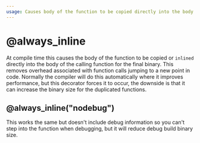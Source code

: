 ```yaml
---
usage: Causes body of the function to be copied directly into the body of the calling function in the final binary
---
```


# @always_inline
At compile time this causes the body of the function to be copied or `inlined` directly into the body of the calling function for the final binary. This removes overhead associated with function calls jumping to a new point in code. Normally the compiler will do this automatically where it improves performance, but this decorator forces it to occur, the downside is that it can increase the binary size for the duplicated functions.

## @always_inline("nodebug")
This works the same but doesn't include debug information so you can't step into the function when debugging, but it will reduce debug build binary size.

<CommentService />

